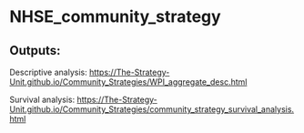 # NHSE_community_strategy

## Outputs:

Descriptive analysis: <https://The-Strategy-Unit.github.io/Community_Strategies/WPI_aggregate_desc.html>

Survival analysis: <https://The-Strategy-Unit.github.io/Community_Strategies/community_strategy_survival_analysis.html>
